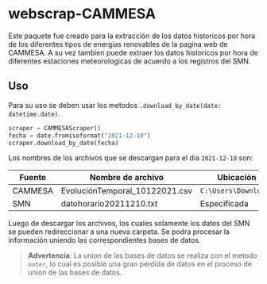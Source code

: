 # webscrap-CAMMESA
Este paquete fue creado para la extracción de los datos historicos por hora de los diferentes tipos de energias renovables de la pagina web de CAMMESA. A su vez tambien puede extraer los datos historicos por hora de diferentes estaciones meteorologicas de acuerdo a los registros del SMN.

## Uso
Para su uso se deben usar los metodos `.download_by_date(date: datetime.date)`.

```python
scraper = CAMMESAScraper()
fecha = date.fromisoformat("2021-12-10")
scraper.download_by_date(fecha)
```

Los nombres de los archivos que se descargan para el dia `2021-12-10` son:

| Fuente  | Nombre de archivo             | Ubicación           |
|---------|-------------------------------|---------------------|
| CAMMESA | EvoluciónTemporal_10122021.csv| `C:\Users\Downloads`|
| SMN     | datohorario20211210.txt       | Especificada        |

Luego de descargar los archivos, los cuales solamente los datos del SMN se pueden redireccionar a una nueva carpeta. Se podra procesar la información uniendo las correspondientes bases de datos.

> **Advertencia**:
> La union de las bases de datos se realiza con el metodo `outer`, lo cual es posible una gran perdida de datos en el proceso de union de las bases de datos.
